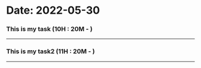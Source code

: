 # Date: 2022-05-30

### This is my task (10H : 20M - )

---

### This is my task2 (11H : 20M - )

---

